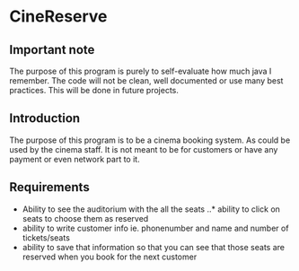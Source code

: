# CineReserve

## Important note
The purpose of this program is purely to self-evaluate how much java I remember. The code will not be clean, well documented or use many best practices. This will be done in future projects.

## Introduction
The purpose of this program is to be a cinema booking system. As could be used by the cinema staff. It is not meant to be for customers or have any payment or even network part to it.

## Requirements
* Ability to see the auditorium with the all the seats
..* ability to click on seats to choose them as reserved
* ability to write customer info ie. phonenumber and name and number of tickets/seats
* ability to save that information so that you can see that those seats are reserved when you book for the next customer

